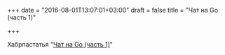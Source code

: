 +++
date = "2016-08-01T13:07:01+03:00"
draft = false
title = "Чат на Go (часть 1)"

+++

<p>Хабрпастатья &quot;<a href="https://habrahabr.ru/post/306840/">Чат на Go (часть 1)</a>&quot;</p>

